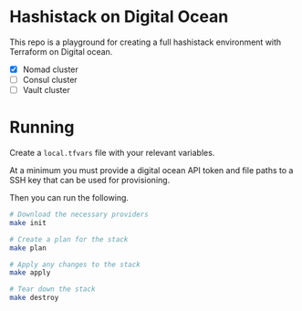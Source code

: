 # Hashistack on Digital Ocean

This repo is a playground for creating a full hashistack environment
with Terraform on Digital ocean.

- [x] Nomad cluster
- [ ] Consul cluster
- [ ] Vault cluster

# Running

Create a `local.tfvars` file with your relevant variables.

At a minimum you must provide a digital ocean API token and
file paths to a SSH key that can be used for provisioning.

Then you can run the following.

```sh
# Download the necessary providers
make init

# Create a plan for the stack
make plan

# Apply any changes to the stack
make apply

# Tear down the stack
make destroy
```
